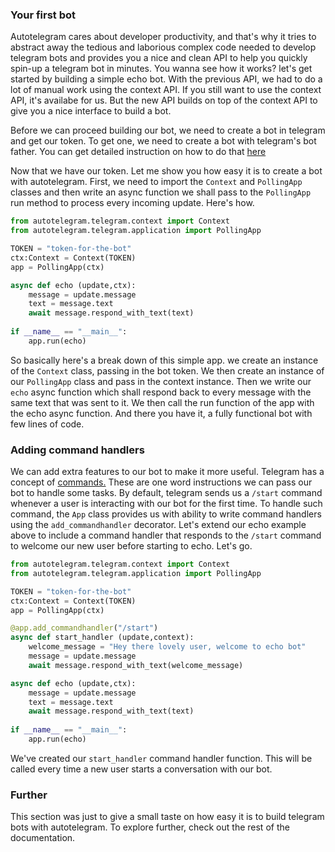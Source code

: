 ### Your first bot
Autotelegram cares about developer productivity, and that's why it tries to abstract away the tedious
and laborious complex code needed to develop telegram bots and provides you a nice and clean API to 
help you quickly spin-up a telegram bot in minutes. You wanna see how it works? let's get started
by building a simple echo bot.
With the previous API, we had to do a lot of manual work using the context API. If you still want to use
the context API, it's availabe for us. But the new API builds on top of the context API to give you a nice
interface to build a bot.

Before we can proceed building our bot, we need to create a bot in telegram and get our token.
To get one, we need to create a bot with telegram's bot father. You can get detailed instruction on how to
do that [here](https://core.telegram.org/bots/features#creating-a-new-bot)

Now that we have our token. Let me show you how easy it is to create a bot with autotelegram.
First, we need to import the `Context` and `PollingApp` classes and then write an async function we shall
pass to the `PollingApp` run method to process every incoming update. Here's how.
```python
from autotelegram.telegram.context import Context
from autotelegram.telegram.application import PollingApp

TOKEN = "token-for-the-bot"
ctx:Context = Context(TOKEN)
app = PollingApp(ctx)

async def echo (update,ctx):
    message = update.message
    text = message.text
    await message.respond_with_text(text)
    
if __name__ == "__main__":
    app.run(echo)
```
So basically here's a break down of this simple app.
we create an instance of the `Context` class, passing in the bot token.
We then create an instance of our `PollingApp` class and pass in the context instance.
Then we write our `echo` async function which shall respond back to every message with
the same text that was sent to it. 
We then call the run function of the app with the echo async function. And there you have it,
a fully functional bot with few lines of code.

### Adding command handlers
We can add extra features to our bot to make it more useful. Telegram has a concept of [commands.](https://core.telegram.org/bots/features#commands)
These are one word instructions we can pass our bot to handle some tasks.
By default, telegram sends us a `/start` command whenever a user is interacting with our
bot for the first time. To handle such command, the `App` class provides us with ability to
write command handlers using the `add_commandhandler` decorator. Let's extend our
echo example above to include a command handler that responds to the `/start` command to
welcome our new user before starting to echo. Let's go.

```python
from autotelegram.telegram.context import Context
from autotelegram.telegram.application import PollingApp

TOKEN = "token-for-the-bot"
ctx:Context = Context(TOKEN)
app = PollingApp(ctx)

@app.add_commandhandler("/start")
async def start_handler (update,context):
    welcome_message = "Hey there lovely user, welcome to echo bot"
    message = update.message
    await message.respond_with_text(welcome_message)

async def echo (update,ctx):
    message = update.message
    text = message.text
    await message.respond_with_text(text)
    
if __name__ == "__main__":
    app.run(echo)
```
We've created our `start_handler` command handler function. This will be called every time
a new user starts a conversation with our bot.

### Further
This section was just to give a small taste on how easy it is to build telegram bots with
autotelegram. To explore further, check out the rest of the documentation.
